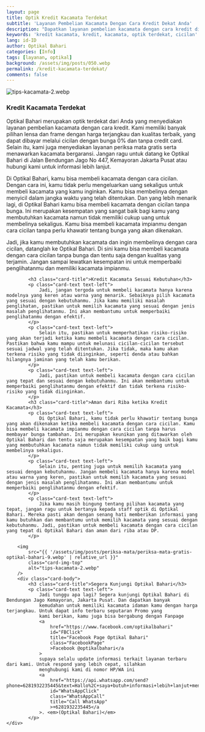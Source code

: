 ```yaml
---
layout: page
title: Optik Kredit Kacamata Terdekat
subtitle: 'Layanan Pembelian Kacamata Dengan Cara Kredit Dekat Anda'
description: "Dapatkan layanan pembelian kacamata dengan cara kredit di Optikal Bahari. Kami menyediakan banyak pilihan lensa & frame, harga terjangkau dan kualitas terbaik"
keywords: 'kredit kacamata, kredit, kacamata, optik terdekat, cicilan'
lang: id-ID
author: Optikal Bahari
categories: [Info]
tags: [layanan, optikal]
background: /assets/img/posts/050.webp
permalink: /kredit-kacamata-terdekat/
comments: false
---
```


<div class="card-deck mb-3">
	<div class="card shadow p-3 mb-5 bg-white rounded">
		<img
			src="{{ '/assets/img/posts/periksa-mata/periksa-mata-gratis-optikal-bahari-5.webp' | relative_url }}"
			class="card-img-top"
			alt="tips-kacamata-2.webp"
		/>
		<div class="card-body">
			<h3 class="card-title">Kredit Kacamata Terdekat</h3>
			<p class="card-text text-left">
				Optikal Bahari merupakan optik terdekat dari Anda yang menyediakan layanan pembelian kacamata dengan cara kredit. Kami memiliki banyak pilihan lensa dan frame dengan harga terjangkau dan kualitas terbaik, yang dapat dibayar melalui cicilan dengan bunga 0% dan tanpa credit card. Selain itu, kami juga menyediakan layanan periksa mata gratis serta menawarkan kacamata bergaransi. Jangan ragu untuk datang ke Optikal Bahari di Jalan Bendungan Jago No 447, Kemayoran Jakarta Pusat atau hubungi kami untuk informasi lebih lanjut.
			</p>
			<p class="card-text text-left">
				Di Optikal Bahari, kamu bisa membeli kacamata dengan cara cicilan. Dengan cara ini, kamu tidak perlu mengeluarkan uang sekaligus untuk membeli kacamata yang kamu inginkan. Kamu bisa membelinya dengan menyicil dalam jangka waktu yang telah ditentukan. Dan yang lebih menarik lagi, di Optikal Bahari kamu bisa membeli kacamata dengan cicilan tanpa bunga. Ini merupakan kesempatan yang sangat baik bagi kamu yang membutuhkan kacamata namun tidak memiliki cukup uang untuk membelinya sekaligus. Kamu bisa membeli kacamata impianmu dengan cara cicilan tanpa perlu khawatir tentang bunga yang akan dikenakan.
			</p>
			<p class="card-text text-left">
				Jadi, jika kamu membutuhkan kacamata dan ingin membelinya dengan cara cicilan, datanglah ke Optikal Bahari. Di sini kamu bisa membeli kacamata dengan cara cicilan tanpa bunga dan tentu saja dengan kualitas yang terjamin. Jangan sampai lewatkan kesempatan ini untuk memperbaiki penglihatanmu dan memiliki kacamata impianmu.
			<p class="card-text text-left">

    		<h3 class="card-title">Kredit Kacamata Sesuai Kebutuhan</h3>
    		<p class="card-text text-left">
    			Jadi, jangan tergoda untuk membeli kacamata hanya karena modelnya yang keren atau warna yang menarik. Sebaiknya pilih kacamata yang sesuai dengan kebutuhanmu. Jika kamu memiliki masalah penglihatan, pastikan untuk memilih kacamata yang sesuai dengan jenis masalah penglihatanmu. Ini akan membantumu untuk memperbaiki penglihatanmu dengan efektif.
    		</p>
    		<p class="card-text text-left">
    			Selain itu, pastikan untuk memperhatikan risiko-risiko yang akan terjadi ketika kamu membeli kacamata dengan cara cicilan. Pastikan bahwa kamu mampu untuk melunasi cicilan-cicilan tersebut sesuai jadwal yang telah ditentukan. Jika tidak, maka kamu akan terkena risiko yang tidak diinginkan, seperti denda atau bahkan hilangnya jaminan yang telah kamu berikan.
    		</p>
    		<p class="card-text text-left">
    			Jadi, pastikan untuk membeli kacamata dengan cara cicilan yang tepat dan sesuai dengan kebutuhanmu. Ini akan membantumu untuk memperbaiki penglihatanmu dengan efektif dan tidak terkena risiko-risiko yang tidak diinginkan.
    		</p>
    		<h3 class="card-title">Aman dari Riba ketika Kredit Kacamata</h3>
    		<p class="card-text text-left">
    			Di Optikal Bahari, kamu tidak perlu khawatir tentang bunga yang akan dikenakan ketika membeli kacamata dengan cara cicilan. Kamu bisa membeli kacamata impianmu dengan cara cicilan tanpa harus membayar bunga tambahan. Ini merupakan keunikan yang ditawarkan oleh Optikal Bahari dan tentu saja merupakan kesempatan yang baik bagi kamu yang membutuhkan kacamata namun tidak memiliki cukup uang untuk membelinya sekaligus.
    		</p>
    		<p class="card-text text-left">
    			Selain itu, penting juga untuk memilih kacamata yang sesuai dengan kebutuhanmu. Jangan membeli kacamata hanya karena model atau warna yang keren, pastikan untuk memilih kacamata yang sesuai dengan jenis masalah penglihatanmu. Ini akan membantumu untuk memperbaiki penglihatanmu dengan efektif.
    		</p>
    		<p class="card-text text-left">
    			Jika kamu masih bingung tentang pilihan kacamata yang tepat, jangan ragu untuk bertanya kepada staff optik di Optikal Bahari. Mereka pasti akan dengan senang hati memberikan informasi yang kamu butuhkan dan membantumu untuk memilih kacamata yang sesuai dengan kebutuhanmu. Jadi, pastikan untuk membeli kacamata dengan cara cicilan yang tepat di Optikal Bahari dan aman dari riba atau DP.
    		</p>

<div class="card-deck mb-3">
	
		<img
			src="{{ '/assets/img/posts/periksa-mata/periksa-mata-gratis-optikal-bahari-9.webp' | relative_url }}"
			class="card-img-top"
			alt="tips-kacamata-2.webp"
		/>
		<div class="card-body">
			<h3 class="card-title">Segera Kunjungi Optikal Bahari</h3>
			<p class="card-text text-left">
				Jadi tunggu apa lagi? Segera kunjungi Optikal Bahari di Bendungan Jago Kemayoran, Jakarta Pusat. Dan dapatkan banyak
				kemudahan untuk memiliki kacamata idaman kamu dengan harga terjangkau. Untuk dapat info terbaru seputaran Promo yang
				kami berikan, kamu juga bisa bergabung dengan Fanpage
				<a
					href="https://www.facebook.com/optikalbahari"
					id="FBClick"
					title="Facebook Page Optikal Bahari"
					class="FacebookPage"
					>Facebook @optikalbahari</a
				>
				supaya selalu update informasi terkait layanan terbaru dari kami. Untuk respond yang lebih cepat, silahkan
				menghubungi kami di nomor HP/WA ini
				<a
					href="https://api.whatsapp.com/send?phone=6281932235445&text=Hallo%2C+saya+butuh+informasi+lebih+lanjut+mengenai+Optikal+Bahari"
					id="WhatsAppClick"
					class="WhatsAppCall"
					title="Call WhatsApp"
					>+6281932235445</a
				>. <em>(Optikal Bahari)</em>
			</p>
	</div>		
</div>
